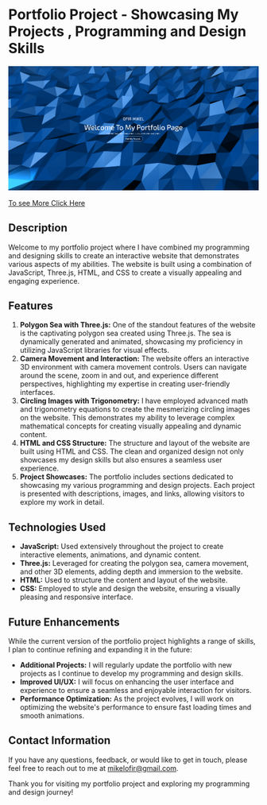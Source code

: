 <h1>Portfolio Project - Showcasing My Projects , Programming and Design Skills</h1>

<img src="screenshot.png" width="1500px" alt="Project Cover Image">

[To see More Click Here](https://ofirmikel.github.io/Portfolio/)

<h2>Description</h2>
<p>Welcome to my portfolio project where I have combined my programming and designing skills to create an interactive website that demonstrates various aspects of my abilities. The website is built using a combination of JavaScript, Three.js, HTML, and CSS to create a visually appealing and engaging experience.</p>

<h2>Features</h2>
<ol>
  <li><strong>Polygon Sea with Three.js:</strong> One of the standout features of the website is the captivating polygon sea created using Three.js. The sea is dynamically generated and animated, showcasing my proficiency in utilizing JavaScript libraries for visual effects.</li>
  <li><strong>Camera Movement and Interaction:</strong> The website offers an interactive 3D environment with camera movement controls. Users can navigate around the scene, zoom in and out, and experience different perspectives, highlighting my expertise in creating user-friendly interfaces.</li>
  <li><strong>Circling Images with Trigonometry:</strong> I have employed advanced math and trigonometry equations to create the mesmerizing circling images on the website. This demonstrates my ability to leverage complex mathematical concepts for creating visually appealing and dynamic content.</li>
  <li><strong>HTML and CSS Structure:</strong> The structure and layout of the website are built using HTML and CSS. The clean and organized design not only showcases my design skills but also ensures a seamless user experience.</li>
  <li><strong>Project Showcases:</strong> The portfolio includes sections dedicated to showcasing my various programming and design projects. Each project is presented with descriptions, images, and links, allowing visitors to explore my work in detail.</li>
</ol>

<h2>Technologies Used</h2>
<ul>
  <li><strong>JavaScript:</strong> Used extensively throughout the project to create interactive elements, animations, and dynamic content.</li>
  <li><strong>Three.js:</strong> Leveraged for creating the polygon sea, camera movement, and other 3D elements, adding depth and immersion to the website.</li>
  <li><strong>HTML:</strong> Used to structure the content and layout of the website.</li>
  <li><strong>CSS:</strong> Employed to style and design the website, ensuring a visually pleasing and responsive interface.</li>
</ul>

<h2>Future Enhancements</h2>
<p>While the current version of the portfolio project highlights a range of skills, I plan to continue refining and expanding it in the future:</p>
<ul>
  <li><strong>Additional Projects:</strong> I will regularly update the portfolio with new projects as I continue to develop my programming and design skills.</li>
  <li><strong>Improved UI/UX:</strong> I will focus on enhancing the user interface and experience to ensure a seamless and enjoyable interaction for visitors.</li>
  <li><strong>Performance Optimization:</strong> As the project evolves, I will work on optimizing the website's performance to ensure fast loading times and smooth animations.</li>
</ul>

<h2>Contact Information</h2>
<p>If you have any questions, feedback, or would like to get in touch, please feel free to reach out to me at <a href="mikelofir@gmail.com">mikelofir@gmail.com</a>.</p>

<p>Thank you for visiting my portfolio project and exploring my programming and design journey!</p>
